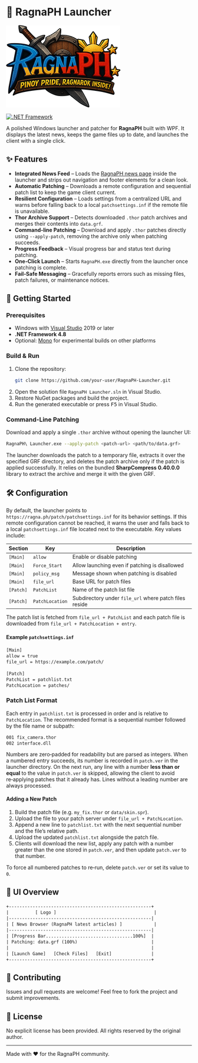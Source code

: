 # 🌟 RagnaPH Launcher

![RagnaPH Logo](RagnaPH%20Launcher/Images/logo.png)

[![.NET Framework](https://img.shields.io/badge/.NET%20Framework-4.8-512BD4?logo=.net)](https://dotnet.microsoft.com/)

A polished Windows launcher and patcher for **RagnaPH** built with WPF. It displays the latest news, keeps the game files up to date, and launches the client with a single click.

## ✨ Features

- **Integrated News Feed** – Loads the [RagnaPH news page](https://ragna.ph/?module=news) inside the launcher and strips out navigation and footer elements for a clean look.
- **Automatic Patching** – Downloads a remote configuration and sequential patch list to keep the game client current.
- **Resilient Configuration** – Loads settings from a centralized URL and warns before falling back to a local `patchsettings.inf` if the remote file is unavailable.
- **Thor Archive Support** – Detects downloaded `.thor` patch archives and merges their contents into `data.grf`.
- **Command-line Patching** – Download and apply `.thor` patches directly using `--apply-patch`, removing the archive only when patching succeeds.
- **Progress Feedback** – Visual progress bar and status text during patching.
- **One‑Click Launch** – Starts `RagnaPH.exe` directly from the launcher once patching is complete.
- **Fail‑Safe Messaging** – Gracefully reports errors such as missing files, patch failures, or maintenance notices.

## 🚀 Getting Started

### Prerequisites

- Windows with [Visual Studio](https://visualstudio.microsoft.com/) 2019 or later
- **.NET Framework 4.8**
- Optional: [Mono](https://www.mono-project.com/) for experimental builds on other platforms

### Build & Run

1. Clone the repository:
   ```bash
   git clone https://github.com/your-user/RagnaPH-Launcher.git
   ```
2. Open the solution file `RagnaPH Launcher.sln` in Visual Studio.
3. Restore NuGet packages and build the project.
4. Run the generated executable or press <kbd>F5</kbd> in Visual Studio.

### Command-Line Patching

Download and apply a single `.thor` archive without opening the launcher UI:

```bash
RagnaPH\ Launcher.exe --apply-patch <patch-url> <path/to/data.grf>
```

The launcher downloads the patch to a temporary file, extracts it over the specified GRF directory, and deletes the patch archive only if the patch is applied successfully. It relies on the bundled **SharpCompress 0.40.0.0** library to extract the archive and merge it with the given GRF.

## 🛠️ Configuration

By default, the launcher points to `https://ragna.ph/patch/patchsettings.inf` for its behavior settings. If this remote configuration cannot be reached, it warns the user and falls back to a local `patchsettings.inf` file located next to the executable. Key values include:

| Section | Key | Description |
|--------|-----|-------------|
| `[Main]` | `allow` | Enable or disable patching |
| `[Main]` | `Force_Start` | Allow launching even if patching is disallowed |
| `[Main]` | `policy_msg` | Message shown when patching is disabled |
| `[Main]` | `file_url` | Base URL for patch files |
| `[Patch]` | `PatchList` | Name of the patch list file |
| `[Patch]` | `PatchLocation` | Subdirectory under `file_url` where patch files reside |

The patch list is fetched from `file_url + PatchList` and each patch file is downloaded from `file_url + PatchLocation + entry`.

#### Example `patchsettings.inf`

```
[Main]
allow = true
file_url = https://example.com/patch/

[Patch]
PatchList = patchlist.txt
PatchLocation = patches/
```

### Patch List Format

Each entry in `patchlist.txt` is processed in order and is relative to `PatchLocation`. The recommended format is a sequential number followed by the file name or subpath:

```
001 fix_camera.thor
002 interface.dll
```

Numbers are zero‑padded for readability but are parsed as integers. When a numbered entry succeeds, its number is recorded in `patch.ver` in the launcher directory. On the next run, any line with a number **less than or equal** to the value in `patch.ver` is skipped, allowing the client to avoid re‑applying patches that it already has. Lines without a leading number are always processed.

#### Adding a New Patch

1. Build the patch file (e.g. `my_fix.thor` or `data/skin.spr`).
2. Upload the file to your patch server under `file_url + PatchLocation`.
3. Append a new line to `patchlist.txt` with the next sequential number and the file’s relative path.
4. Upload the updated `patchlist.txt` alongside the patch file.
5. Clients will download the new list, apply any patch with a number greater than the one stored in `patch.ver`, and then update `patch.ver` to that number.

To force all numbered patches to re‑run, delete `patch.ver` or set its value to `0`.

## 📸 UI Overview

```
+------------------------------------------------------+
|          [ Logo ]                                     |
|------------------------------------------------------|
| [ News Browser (RagnaPH latest articles) ]            |
|------------------------------------------------------|
| [Progress Bar.................................100%]  |
| Patching: data.grf (100%)                            |
|                                                      |
| [Launch Game]   [Check Files]   [Exit]               |
+------------------------------------------------------+
```

## 🤝 Contributing

Issues and pull requests are welcome! Feel free to fork the project and submit improvements.

## 📜 License

No explicit license has been provided. All rights reserved by the original author.

---
Made with ❤️ for the RagnaPH community.
